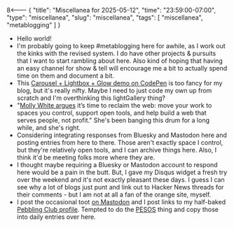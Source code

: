 8<--- { "title": "Miscellanea for 2025-05-12", "time": "23:59:00-07:00", "type": "miscellanea", "slug": "miscellanea", "tags": [ "miscellanea", "metablogging" ] }

- Hello world!
- I'm probably going to keep #metablogging here for awhile, as I work out the kinks with the revised system. I do have other projects & pursuits that I want to start rambling about here. Also kind of hoping that having an easy channel for show & tell will encourage me a bit to actually spend time on them and document a bit.
- This [Carousel + Lightbox + Glow demo on CodePen](https://codepen.io/tofjadesign/pen/LEExbqr) is too fancy for my blog, but it's really nifty. Maybe I need to just code my own up from scratch and I'm overthinking this lightGallery thing?
- "[Molly White argues](https://flipboard.video/w/p7cECAUgThGrfQo9Cqvb8r) it’s time to reclaim the web: move your work to spaces you control, support open tools, and help build a web that serves people, not profit." She's been banging this drum for a long while, and she's right.
- Considering integrating responses from Bluesky and Mastodon here and posting entries from here to there. Those aren't exactly space I control, but they're relatively open tools, and I can archive things here. Also, I think it'd be meeting folks more where they are. 
- I thought maybe requiring a Bluesky or Mastodon account to respond here would be a pain in the butt. But, I gave my Disqus widget a fresh try over the weekend and it's not exactly pleasant these days. I guess I can see why a lot of blogs just punt and link out to Hacker News threads for their comments - but I am not at all a fan of the orange site, myself.
- I post the occasional toot [on Mastodon](https://masto.hackers.town/@lmorchard) and I post links to my half-baked [Pebbling Club profile](https://pebbl.ing/u/lmorchard?). Tempted to do the [PESOS](https://indieweb.org/PESOS) thing and copy those into daily entries over here.
